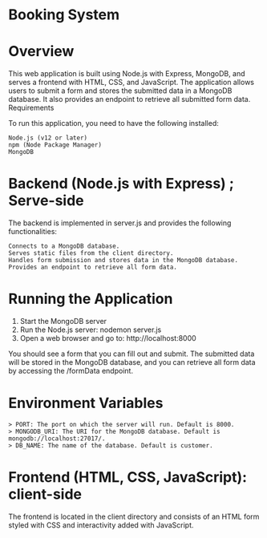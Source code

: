 # Booking System

# Overview

This web application is built using Node.js with Express, MongoDB, and serves a frontend with HTML, CSS, and JavaScript. The application allows users to submit a form and stores the submitted data in a MongoDB database. It also provides an endpoint to retrieve all submitted form data.
Requirements

To run this application, you need to have the following installed:

    Node.js (v12 or later)
    npm (Node Package Manager)
    MongoDB

# Backend (Node.js with Express) ; Serve-side

The backend is implemented in server.js and provides the following functionalities:

    Connects to a MongoDB database.
    Serves static files from the client directory.
    Handles form submission and stores data in the MongoDB database.
    Provides an endpoint to retrieve all form data.    

  # Running the Application
  1. Start the MongoDB server
  2. Run the Node.js server:  nodemon server.js
  3. Open a web browser and go to: http://localhost:8000

 You should see a form that you can fill out and submit. The submitted data will be stored in the MongoDB database, and you can retrieve all form data by accessing the /formData endpoint.
 
 # Environment Variables

    > PORT: The port on which the server will run. Default is 8000.
    > MONGODB_URI: The URI for the MongoDB database. Default is mongodb://localhost:27017/.
    > DB_NAME: The name of the database. Default is customer.

# Frontend (HTML, CSS, JavaScript): client-side
  The frontend is located in the client directory and consists of an HTML form styled with CSS and interactivity added with JavaScript.
